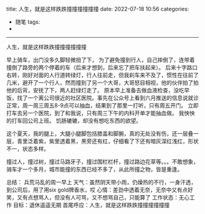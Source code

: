 title: 人生，就是这样跌跌撞撞撞撞撞撞
date: 2022-07-18 10:56
categories:
- 随笔
tags:
- 
---

人生，就是这样跌跌撞撞撞撞撞撞

早上骑车，出门没多久脚轻微扭了下，
为了避免撞到行人，自己摔倒了，连带着撞倒了路旁的两个停着的车（后来才想到，后来忘了把车扶起来）。
后来十字路口右转，刚好对面的人行道转绿灯，行人往前走，但我刹车来不及了，惯性在往前了几米，避开了一个行人，然而撞到了另一个大哥，大哥怒目相视，他的伙伴拍了拍他的后背，安抚了下，两人赶绿灯走了。
原本早上准备去做血液检查，没吃早饭，找了一个离公司很近的社区医院。事先在公众号上看到六月推送的信息说就诊正常，周一周三周五8-9点可以抽血，结果到了那里一打听，只有周五开门。
立即打车去另一个医院，到了和我说，只有周三下午的内科开单才能抽血做。
我怏怏的打车回公司上班。
饥肠辘辘，却没有想吃东西的欲望。

这个夏天，我的腿上，大腿小腿脚包括膝盖和脚腕，真的无处没有伤，还一层叠一层，青里泛着紫，紫里透着黑，黑旁还有红，仔细看了下还有暗灰深红浅红，形状不一，状态多样。

撞过人，撞过树，撞过马路牙子，撞过围栏栏杆，撞过路边花草等。。。不敢想象，骑车才一个多月，城市能撞的东西已经不多了，从此所撞之物，皆是重逢。

<!---more--->

总结：
兵荒马乱的周一早上
天气：虽然阴天带小雨，仍燥热的不行，一身汗透，到公司后，用了用six gold牌香水，哎
心情：差劲中透着无奈，无奈中又有点好笑，又有点想骂人，但没有人可骂，又不想骂自己，只能算了
工作状态：无心工作
目标：退休遥遥无期
首尾呼应：人生，就是这样跌跌撞撞撞撞撞撞
